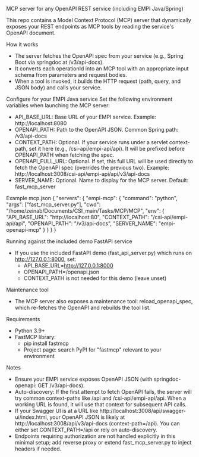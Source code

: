 MCP server for any OpenAPI REST service (including EMPI Java/Spring)

This repo contains a Model Context Protocol (MCP) server that dynamically exposes your REST endpoints as MCP tools by reading the service's OpenAPI document.

How it works
- The server fetches the OpenAPI spec from your service (e.g., Spring Boot via springdoc at /v3/api-docs).
- It converts each operationId into an MCP tool with an appropriate input schema from parameters and request bodies.
- When a tool is invoked, it builds the HTTP request (path, query, and JSON body) and calls your service.

Configure for your EMPI Java service
Set the following environment variables when launching the MCP server:
- API_BASE_URL: Base URL of your EMPI service. Example: http://localhost:8080
- OPENAPI_PATH: Path to the OpenAPI JSON. Common Spring path: /v3/api-docs
- CONTEXT_PATH: Optional. If your service runs under a servlet context-path, set it here (e.g., /csi-api/empi-api/api). It will be prefixed before OPENAPI_PATH when fetching the spec.
- OPENAPI_FULL_URL: Optional. If set, this full URL will be used directly to fetch the OpenAPI spec (overrides the previous two). Example: http://localhost:3008/csi-api/empi-api/api/v3/api-docs
- SERVER_NAME: Optional. Name to display for the MCP server. Default: fast_mcp_server

Example mcp.json
{
  "servers": {
    "empi-mcp": {
      "command": "python",
      "args": ["fast_mcp_server.py"],
      "cwd": "/home/zeinab/Documents/CSI_main/Tasks/MCP/MCP",
      "env": {
        "API_BASE_URL": "http://localhost:80",
        "CONTEXT_PATH": "/csi-api/empi-api/api",
        "OPENAPI_PATH": "/v3/api-docs",
        "SERVER_NAME": "empi-openapi-mcp"
      }
    }
  }
}

Running against the included demo FastAPI service
- If you use the included FastAPI demo (fast_api_server.py) which runs on http://127.0.0.1:8000, set:
  - API_BASE_URL=http://127.0.0.1:8000
  - OPENAPI_PATH=/openapi.json
  - CONTEXT_PATH is not needed for this demo (leave unset)

Maintenance tool
- The MCP server also exposes a maintenance tool: reload_openapi_spec, which re-fetches the OpenAPI and rebuilds the tool list.

Requirements
- Python 3.9+
- FastMCP library:
  - pip install fastmcp
  - Project page: search PyPI for "fastmcp" relevant to your environment

Notes
- Ensure your EMPI service exposes OpenAPI JSON (with springdoc-openapi: GET /v3/api-docs).
- Auto-discovery: If the first attempt to fetch OpenAPI fails, the server will try common context-paths like /api and /csi-api/empi-api/api. When a working URL is found, it will use that context for subsequent API calls.
- If your Swagger UI is at a URL like http://localhost:3008/api/swagger-ui/index.html, your OpenAPI JSON is likely at http://localhost:3008/api/v3/api-docs (context-path=/api). You can either set CONTEXT_PATH=/api or rely on auto-discovery.
- Endpoints requiring authorization are not handled explicitly in this minimal setup; add reverse proxy or extend fast_mcp_server.py to inject headers if needed.
